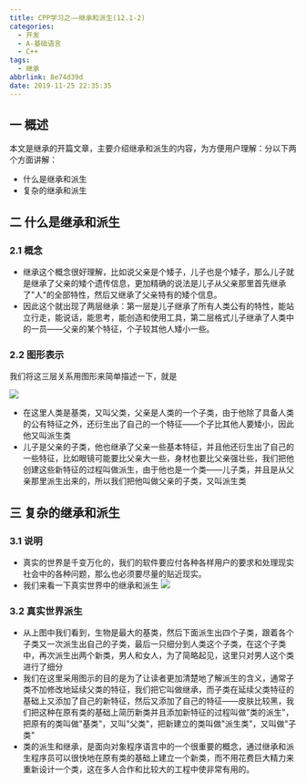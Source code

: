 ```yaml
---
title: CPP学习之——继承和派生(12.1-2)
categories:
  - 开发
  - A-基础语言
  - C++
tags:
  - 继承
abbrlink: 8e74d39d
date: 2019-11-25 22:35:35
---
```

## 一 概述

本文是继承的开篇文章，主要介绍继承和派生的内容，为方便用户理解：分以下两个方面讲解： 

* 什么是继承和派生
* 复杂的继承和派生

<!--more-->

## 二 什么是继承和派生

### 2.1 概念

* 继承这个概念很好理解，比如说父亲是个矮子，儿子也是个矮子，那么儿子就是继承了父亲的矮个遗传信息，更加精确的说法是儿子从父亲那里首先继承了"人"的全部特性，然后又继承了父亲特有的矮个信息。
* 因此这个就出现了两层继承：第一层是儿子继承了所有人类公有的特性，能站立行走，能说话，能思考，能创造和使用工具，第二层格式儿子继承了人类中的一员——父亲的某个特征，个子较其他人矮小一些。


### 2.2 图形表示

我们将这三层关系用图形来简单描述一下，就是  

![][1]

* 在这里人类是基类，又叫父类，父亲是人类的一个子类，由于他除了具备人类的公有特征之外，还衍生出了自己的一个特征——个子比其他人要矮小，因此他又叫派生类
* 儿子是父亲的子类，他也继承了父亲一些基本特征，并且他还衍生出了自己的一些特征，比如眼镜可能要比父亲大一些，身材也要比父亲强壮些，我们把他创建这些新特征的过程叫做派生，由于他也是一个类——儿子类，并且是从父亲那里派生出来的，所以我们把他叫做父亲的子类，又叫派生类

## 三 复杂的继承和派生

### 3.1 说明

* 真实的世界是千变万化的，我们的软件要应付各种各样用户的要求和处理现实社会中的各种问题，那么也必须要尽量的贴近现实。 
* 我们来看一下真实世界中的继承和派生
![][2]  
### 3.2 真实世界派生

* 从上图中我们看到，生物是最大的基类，然后下面派生出四个子类，跟着各个子类又一次派生出自己的子类，最后一只细分到人类这个子类，在这个子类中，再次派生出两个新类，男人和女人，为了简略起见，这里只对男人这个类进行了细分
* 我们在这里采用图示的目的是为了让读者更加清楚地了解派生的含义，通常子类不加修改地延续父类的特征，我们把它叫做继承，而子类在延续父类特征的基础上又添加了自己的新特征，然后又添加了自己的特征——皮肤比较黑，我们把这种在原有类的基础上简历新类并且添加新特征的过程叫做"类的派生"，把原有的类叫做"基类"，又叫"父类"，把新建立的类叫做"派生类"，又叫做"子类"
* 类的派生和继承，是面向对象程序语言中的一个很重要的概念，通过继承和派生程序员可以很快地在原有类的基础上建立一个新类，而不用花费巨大精力来重新设计一个类，这在多人合作和比较大的工程中使非常有用的。




[1]:https://jsd.onmicrosoft.cn/gh/PGzxc/CDN/blog-image/cpp-extends-derivationl.png
[2]:https://jsd.onmicrosoft.cn/gh/PGzxc/CDN/blog-image/cpp-extend-people.png